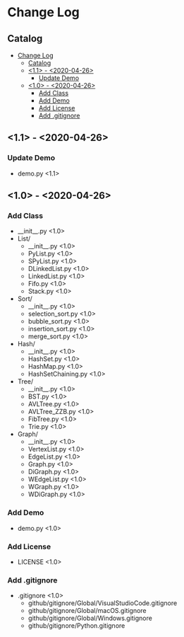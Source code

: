 # Change Log

## Catalog

- [Change Log](#change-log)
  - [Catalog](#catalog)
  - [<1.1> - <2020-04-26>](#11---2020-04-26)
    - [Update Demo](#update-demo)
  - [<1.0> - <2020-04-26>](#10---2020-04-26)
    - [Add Class](#add-class)
    - [Add Demo](#add-demo)
    - [Add License](#add-license)
    - [Add .gitignore](#add-gitignore)

## <1.1> - <2020-04-26>

### Update Demo

* demo.py <1.1>

## <1.0> - <2020-04-26>

### Add Class

* \_\_init__.py <1.0>
* List/
  * \_\_init__.py <1.0>
  * PyList.py <1.0>
  * SPyList.py <1.0>
  * DLinkedList.py <1.0>
  * LinkedList.py <1.0>
  * Fifo.py <1.0>
  * Stack.py <1.0>
* Sort/
  * \_\_init__.py <1.0>
  * selection_sort.py <1.0>
  * bubble_sort.py <1.0>
  * insertion_sort.py <1.0>
  * merge_sort.py <1.0>
* Hash/
  * \_\_init__.py <1.0>
  * HashSet.py <1.0>
  * HashMap.py <1.0>
  * HashSetChaining.py <1.0>
* Tree/
  * \_\_init__.py <1.0>
  * BST.py <1.0>
  * AVLTree.py <1.0>
  * AVLTree_ZZB.py <1.0>
  * FibTree.py <1.0>
  * Trie.py <1.0>
* Graph/
  * \_\_init__.py <1.0>
  * VertexList.py <1.0>
  * EdgeList.py <1.0>
  * Graph.py <1.0>
  * DiGraph.py <1.0>
  * WEdgeList.py <1.0>
  * WGraph.py <1.0>
  * WDiGraph.py <1.0>

### Add Demo

* demo.py <1.0>

### Add License

* LICENSE <1.0>

### Add .gitignore

* .gitignore <1.0>
  * github/gitignore/Global/VisualStudioCode.gitignore
  * github/gitignore/Global/macOS.gitignore
  * github/gitignore/Global/Windows.gitignore
  * github/gitignore/Python.gitignore

